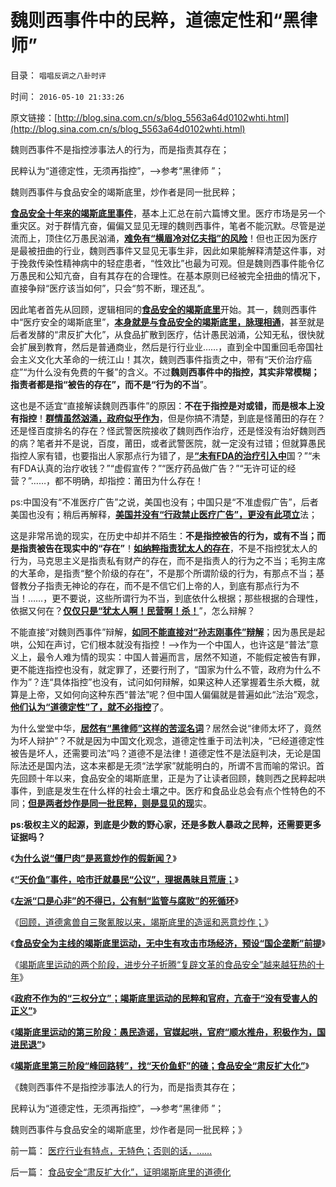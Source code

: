 # 魏则西事件中的民粹，道德定性和“黑律师”

目录： `唱唱反调之八卦时评` 

时间： `2016-05-10 21:33:26` 

原文链接：[http://blog.sina.com.cn/s/blog_5563a64d0102whti.html](http://blog.sina.com.cn/s/blog_5563a64d0102whti.html)

魏则西事件不是指控涉事法人的行为，而是指责其存在；

民粹认为“道德定性，无须再指控”，——>参考“黑律师 ”；

魏则西事件与食品安全的竭斯底里，炒作者是同一批民粹；

[**食品安全十年来的竭斯底里事件**](../../../2016/5/6/竭斯底里运动的两个阶段，十年如一日地无事生非；.md)，基本上汇总在前六篇博文里。医疗市场是另一个重灾区。对于群情亢奋，偏偏又显见无理的魏则西事件，笔者不能沉默。尽管是逆流而上，顶住亿万愚民汹涌，[**难免有“横眉冷对亿夫指”的风险**](../../../2010/3/11/希望以启蒙阻挡任何现实的趋势都是螳臂当车！.md)！但也正因为医疗是最被扭曲的行业，魏则西事件又显见无事生非，因此如果能解释清楚这件事，对于挽救传染性精神病中的轻症患者，“性效比”也最为可观。但是魏则西事件能令亿万愚民和公知亢奋，自有其存在的合理性。在基本原则已经被完全扭曲的情况下，直接争辩“医疗该当如何”，只会“剪不断，理还乱”。

因此笔者首先从回顾，逻辑相同的[**食品安全的竭斯底里**](../../../2012/4/19/食品安全竭斯底里的文革喧闹.md)开始。其一，魏则西事件中“医疗安全的竭斯底里”，[**本身就是与食品安全的竭斯底里，脉理相通**](../../../2014/9/21/地沟油事件，只是竭斯底里地追求“道德安全”的极权主义.md)，甚至就是后者发酵的“肃反扩大化”，从食品扩散到医疗，估计愚民汹涌，公知无私，很快就会扩展到教育，然后是普通商业，然后是行行业业……，直到全中国重回毛帝国社会主义文化大革命的一统江山！其次，魏则西事件指责之中，带有“天价治疗癌症”“为什么没有免费的午餐”的含义。不过**魏则西事件中的指控，其实非常模糊；指责者都是指“被告的存在”，而不是“行为的不当**”。

这也是不适宜“直接解读魏则西事件”的原因：**不在于指控是对或错，而是根本上没有指控**！[**群情虽然汹涌，政府似乎作为**](../../../2014/8/31/食品安全的竭斯底里，作为极权主义滥觞的原因.md)，但是你搞不清楚，到底是怪莆田的存在？还是怪百度排名的存在？怪武警医院接收了魏则西作治疗，还是怪没有治好魏则西的病？笔者并不是说，百度，莆田，或者武警医院，就一定没有过错；但就算愚民指控人家有错，也要指出人家那点行为错了，是[**“未有FDA的治疗引入中**](../../../2014/7/14/中国官方和公知，都不能区别“质检vs质控”，及FDA；.md)国？”“未有FDA认真的治疗收钱？”“虚假宣传？”“医疗药品做广告？”“无许可证的经营？”……，都不明确，却指控：莆田为什么存在！

ps:中国没有“不准医疗广告”之说，美国也没有；中国只是“不准虚假广告”，后者美国也没有；稍后再解释，[**美国并没有“行政禁止医疗广告”，更没有此项立**](../../../2014/7/12/中国不具备贯彻FDA体制的政治条件.md)法；

这是非常吊诡的现实，在历史中却并不陌生：**不是指控被告的行为，或有不当；而是指责被告在现实中的“存在”**！[**如纳粹指责犹太人的存在**](../../../2011/8/28/希特勒灭绝犹太人，不是欧洲传统的反犹主义.md)，不是不指控犹太人的行为，马克思主义是指责私有财产的存在，而不是指责人的行为之不当；毛狗主席的大革命，是指责“整个阶级的存在”，不是那个所谓阶级的行为，有那点不当；基督教分子指责无神论的存在，而不是不信它们上帝的人，到底有那点行为不当！……，更不要说，这些所谓行为不当，到底依什么根据；那些根据的合理性，依据又何在？[**仅仅只是“犹太人啊！民营啊！杀！**](../../../2015/8/21/希特勒不是纳粹思想之源，不可能独自决定极端性政策；.md)”，怎么辩解？

不能直接“对魏则西事件”辩解，[**如同不能直接对“孙志刚事件”辩解**](../../../2009/5/23/就孙志刚悲剧回答户籍制度合理性实施.md)；因为愚民是起哄，公知在声讨，它们根本就没有指控！——>作为一个中国人，也许这是“普法”意义上，最令人难为情的现实：中国人普遍而言，居然不知道，不能假定被告有罪，更不能连指控也没有，就定罪了，还要行刑了，“国家为什么不管，政府为什么不作为”？连“具体指控”也没有，试问如何辩解，如果这种人还掌握着生杀大概，就算是上帝，又如何向这种东西“普法”呢？但中国人偏偏就是普遍如此“法治”观念，[**他们认为“道德定性”了，就不必指控**](../../../2009/8/21/道德治国之阶级成分决定利益立场论.md)了。

为什么堂堂中华，[**居然有“黑律师”这样的苦涩名词**](../../../2010/10/24/黑律师的贡献“非法无正义”.md)？居然会说“律师太坏了，竟然为坏人辩护”？不就是因为中国文化观念，道德定性重于司法判决，“已经道德定性被告是坏人，还需要司法”吗？道德不是法律！道德定性不是法庭判决，无论是国际法还是国内法，这本来都是无须“法学家”就能明白的，所谓不言而喻的常识。首先回顾十年以来，食品安全的竭斯底里，正是为了让读者回顾，魏则西之民粹起哄事件，到底是发生在什么样的社会土壤之中。医疗和食品业总会有点个性特色的不同；[**但是两者炒作是同一批民粹，则是显见的现**](../../../2014/8/29/福喜事件暴露的，中华暴民让人毛骨悚然的正义逻辑.md)实。

**ps:极权主义的起源，到底是少数的野心家，还是多数人暴政之民粹，还需要更多证据吗？**

《[**为什么说“僵尸肉”是恶意炒作的假新闻？**](../../../2015/7/1/为什么说“僵尸肉”是央视炒作的假新闻？.md)》

《[**“天价鱼”事件，哈市迁就暴民“公议”，理据愚昧且荒唐；**](../../../2016/2/21/“天价鱼”事件，哈市迁就暴民“公议”，理据愚昧且荒唐.md)》

《[**左派“口是心非”的不得已，公有制“监管与腐败”的死循环**](../../../2016/3/21/左派“口是心非”的不得已，公有制“监管与腐败”的死循环；.md)》

《[回顾，道德禽兽自三聚氰胺以来，竭斯底里的造谣和恶意炒作；](../../../2016/5/4/道德禽兽自三聚氰胺以来，竭斯底里的造谣和炒作！.md)》

《[**食品安全为主线的竭斯底里运动，无中生有攻击市场经济，预设“国企垄断”前提**](../../../2016/5/5/胡乱反政府的愚民，竭斯底里的运动.md)》

《[竭斯底里运动的两个阶段，进步分子折腾“复辟文革的食品安全”越来越狂热的十年](../../../2016/5/6/竭斯底里运动的两个阶段，十年如一日地无事生非；.md)》

《[**政府不作为的“三权分立”；竭斯底里运动的民粹和官府，亢奋于“没有受害人的正义”**](../../../2016/5/7/竭斯底里运动十年，仍缺“受害人举证”；.md)》

《[**竭斯底里运动的第三阶段：愚民造谣，官媒起哄，官府“顺水推舟，积极作为，国进民退”**](../../../2016/5/8/竭斯底里运动的第三阶段，19世纪末美国进步主义民粹时期.md)》

《[**竭斯底里第三阶段“峰回路转”，找“天价鱼虾”的碴；食品安全“肃反扩大化”**](../../../2016/5/9/食品安全“肃反扩大化”，证明竭斯底里的道德化.md)》

《魏则西事件不是指控涉事法人的行为，而是指责其存在；

民粹认为“道德定性，无须再指控”，——>参考“黑律师 ”；

魏则西事件与食品安全的竭斯底里，炒作者是同一批民粹；》

前一篇： [医疗行业有特点，无特色；否则的话，……](../../../2016/5/13/医疗行业有特点，无特色；否则的话，…….md)

后一篇： [食品安全“肃反扩大化”，证明竭斯底里的道德化](../../../2016/5/9/食品安全“肃反扩大化”，证明竭斯底里的道德化.md)

